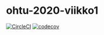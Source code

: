 # ohtu-2020-viikko1

[![CircleCI](https://circleci.com/gh/macpalor/ohtu-2020-viikko1.svg?style=svg)](https://circleci.com/gh/macpalor/ohtu-2020-viikko1)
[![codecov](https://codecov.io/gh/macpalor/ohtu-2020-viikko1/branch/master/graph/badge.svg)](https://codecov.io/gh/macpalor/ohtu-2020-viikko1)


